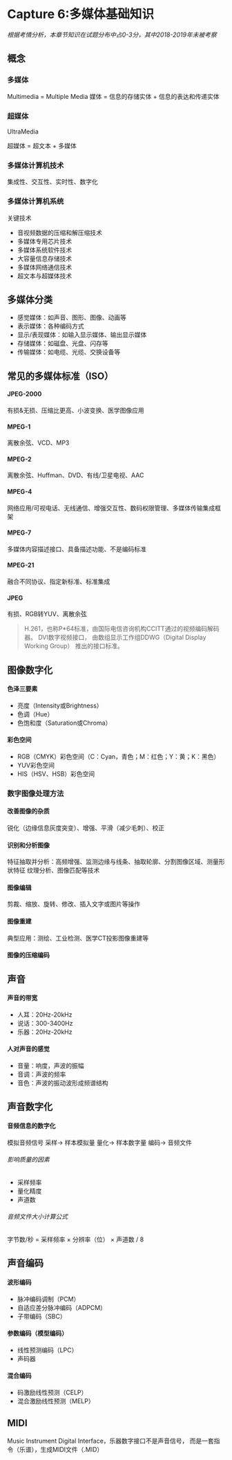 # Capture 6:多媒体基础知识

*根据考情分析，本章节知识在试题分布中占0-3分，其中2018-2019年未被考察*

## 概念
### 多媒体
Multimedia = Multiple Media
媒体 = 信息的存储实体 + 信息的表达和传递实体
### 超媒体
UltraMedia

超媒体 = 超文本 + 多媒体

### 多媒体计算机技术
集成性、交互性、实时性、数字化

### 多媒体计算机系统
关键技术
- 音视频数据的压缩和解压缩技术
- 多媒体专用芯片技术
- 多媒体系统软件技术
- 大容量信息存储技术
- 多媒体网络通信技术
- 超文本与超媒体技术

## 多媒体分类
- 感觉媒体：如声音、图形、图像、动画等
- 表示媒体：各种编码方式
- 显示/表现媒体：如输入显示媒体、输出显示媒体
- 存储媒体：如磁盘、光盘、闪存等
- 传输媒体：如电缆、光缆、交换设备等

## 常见的多媒体标准（ISO）
#### JPEG-2000
有损&无损、压缩比更高、小波变换、医学图像应用
#### MPEG-1
离散余弦、VCD、MP3
#### MPEG-2
离散余弦、Huffman、DVD、有线/卫星电视、AAC
#### MPEG-4
网络应用/可视电话、无线通信、增强交互性、数码权限管理、多媒体传输集成框架
#### MPEG-7
多媒体内容描述接口、具备描述功能、不是编码标准
#### MPEG-21
融合不同协议、指定新标准、标准集成
#### JPEG
有损、RGB转YUV、离散余弦
> H.261，也称P*64标准，由国际电信咨询机构CCITT通过的视频编码解码器。
> DVI数字视频接口，
> 由数组显示工作组DDWG（Digital Display Working Group）
> 推出的接口标准。

## 图像数字化
#### 色泽三要素
- 亮度（Intensity或Brightness）
- 色调（Hue）
- 色饱和度（Saturation或Chroma）
#### 彩色空间
- RGB（CMYK）彩色空间（C：Cyan，青色；M：红色；Y：黄；K：黑色）
- YUV彩色空间
- HIS（HSV、HSB）彩色空间

### 数字图像处理方法
#### 改善图像的杂质
锐化（边缘信息灰度突变）、增强、平滑（减少毛刺）、校正
#### 识别和分析图像
特征抽取并分析：高频增强、监测边缘与线条、抽取轮廓、分割图像区域、测量形状特征
纹理分析、图像匹配等技术
#### 图像编辑
剪裁、缩放、旋转、修改、插入文字或图片等操作
#### 图像重建
典型应用：测绘、工业检测、医学CT投影图像重建等
#### 图像的压缩编码

## 声音
#### 声音的带宽
- 人耳：20Hz-20kHz
- 说话：300-3400Hz
- 乐器：20Hz-20kHz
#### 人对声音的感觉
- 音量：响度，声波的振幅
- 音调：声波的频率
- 音色：声波的振动波形成频谱结构

## 声音数字化
#### 音频信息的数字化
模拟音频信号 采样-> 样本模拟量 量化-> 样本数字量 编码-> 音频文件
###### 影响质量的因素
- 采样频率
- 量化精度
- 声道数
###### 音频文件大小计算公式
字节数/秒 = 采样频率 × 分辨率（位） × 声道数 / 8

## 声音编码
#### 波形编码
- 脉冲编码调制（PCM）
- 自适应差分脉冲编码（ADPCM）
- 子带编码（SBC）
#### 参数编码（模型编码）
- 线性预测编码（LPC）
- 声码器
#### 混合编码
- 码激励线性预测（CELP）
- 混合激励线性预测（MELP）

## MIDI
Music Instrument Digital Interface，乐器数字接口不是声音信号，
而是一套指令（乐谱），生成MIDI文件（.MID）

